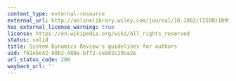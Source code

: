 ```yaml
---
content_type: external-resource
external_url: http://onlinelibrary.wiley.com/journal/10.1002/(ISSN)1099-1727/homepage/ForAuthors.html
has_external_license_warning: true
license: https://en.wikipedia.org/wiki/All_rights_reserved
status: valid
title: System Dynamics Review's guidelines for authors
uid: f01ebe42-80b2-488e-bff2-ce8d2c2dca2e
url_status_code: 200
wayback_url: ''
---
```

